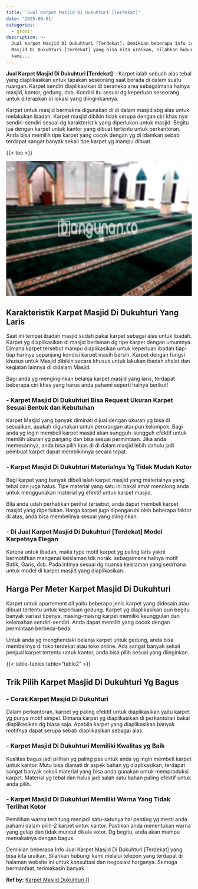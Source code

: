 ```yaml
---
title: 'Jual Karpet Masjid Di Dukuhturi [Terdekat]'
date: '2025-08-01'
categories:
  - grosir
description: >-
  Jual Karpet Masjid Di Dukuhturi [Terdekat]. Demikian beberapa Info Jual Karpet
  Masjid Di Dukuhturi [Terdekat] yang bisa kita uraikan, Silahkan hubungi
  kami...
---
```


**Jual Karpet Masjid Di Dukuhturi \[Terdekat\]** – Karpet ialah sebuah alas tebal yang diaplikasikan untuk tapakan seseorang saat berada di dalam suatu ruangan. Karpet sendiri diaplikasikan di beraneka area sebagaimana halnya masjid, kantor, gedung, dsb. Kondisi itu sesuai dg keperluan seseorang untuk diterapkan di lokasi yang diinginkannya.

Karpet untuk masjid bermakna digunakan di di dalam masjid sbg alas untuk melakukan ibadah. Karpet masjid dibikin tidak serupa dengan ciri khas nya sendiri-sendiri sesuai dg karakteristik yang diperlukan untuk masjid. Begitu jua dengan karpet untuk kantor yang dibuat tertentu untuk perkantoran. Anda bisa memilih tipe karpet yang cocok dengan yg di idamkan sebab terdapat sangat banyak sekali tipe karpet yg mampu dibuat.

{{< toc >}}

![Jual Karpet Masjid Di Dukuhturi [Terdekat]](/images/grosir-karpet-murah-40.png)

## Karakteristik Karpet Masjid Di Dukuhturi Yang Laris

Saat ini tempat ibadah masjid sudah pakai karpet sebagai alas untuk ibadah. Karpet yg diaplikasikan di masjid berlainan dg tipe karpet dengan umumnya. Dimana karpet tersebut mampu diaplikasikan untuk keperluan ibadah tiap-tiap harinya sepanjang kondisi karpet masih bersih. Karpet dengan fungsi khusus untuk Masjid dibikin secara khusus untuk lakukan ibadah shalat dan kegiatan lainnya di didalam Masjid.

Bagi anda yg menginginkan belanja karpet masjid yang laris, terdapat beberapa ciri khas yang harus anda pahami seperti halnya berikut!

### \- Karpet Masjid Di Dukuhturi Bisa Request Ukuran Karpet Sesuai Bentuk dan Kebutuhan

Karpet Masjid yang banyak diminati dijual dengan ukuran yg bisa di sesuaikan, apakah digunakan untuk perorangan ataupun kelompok. Bagi anda yg ingin membeli karpet masjid akan sungguh-sungguh efektif untuk memliih ukuran yg panjang dan bisa sesuai permintaan. Jika anda memesannya, anda bisa pilih luas di di dalam masjid lebih dahulu jadi pembuat karpet dapat membikinnya secara tepat.

### \- Karpet Masjid Di Dukuhturi Materialnya Yg Tidak Mudah Kotor

Bagi karpet yang banyak dibeli ialah karpet masjid yang materialnya yang tebal dan juga halus. Tipe material yang satu ini bakal amat menolong anda untuk menggunakan material yg efektif untuk karpet masjid.

Bila anda udah perhatikan perihal tersebut, anda dapat membeli karpet masjid yang diperlukan. Harga karpet juga dipengaruhi oleh beberapa faktor di atas, anda bisa membelinya sesuai yang diinginkan.

### \- Di Jual Karpet Masjid Di Dukuhturi \[Terdekat\] Model Karpetnya Elegan

Karena untuk ibadah, maka type motif karpet yg paling laris yakni bermotifkan mengenai keislaman tdk norak. sebagaimana halnya motif Batik, Garis, dsb. Pada intinya sesuai dg nuansa keislaman yang sedrhana untuk model di karpet masjid yang diaplikasikan.

## Harga Per Meter Karpet Masjid Di Dukuhturi

Karpet untuk apartement dll yaitu beberapa jenis karpet yang didesain atau dibuat tertentu untuk keperluan gedung. Karpet yg diaplikasikan pun begitu banyak variasi tipenya, masing-maisng karpet memiliki keunggulan dan kelemahan sendiri-sendiri. Anda dapat memilih yang cocok dengan permintaan berbeda-beda.

Untuk anda yg menghendaki belanja karpet untuk gedung, anda bisa membelinya di toko terdekat atau toko online. Ada sangat banyak sekali penjual karpet tertentu untuk kantor, anda bisa pilih sesuai yang diinginkan.

{{< table-tables table="table2" >}}

## Trik Pilih Karpet Masjid Di Dukuhturi Yg Bagus

### \- Corak Karpet Masjid Di Dukuhturi

Dalam perkantoran, karpet yg paling efektif untuk diaplikasikan yaitu karpet yg punya motif simpel. Dimana karpet yg diaplikasikan di perkantoran bakal diaplikasikan dg biasa saja. Apabila karpet yang diaplikasikan banyak motifnya dapat serupa sebab diaplikasikan sebagai alas.

### \- Karpet Masjid Di Dukuhturi Memiliki Kwalitas yg Baik

Kualitas bagus jadi pilihan yg paling pas untuk anda yg ingin membeli karpet untuk kantor. Mutu bisa diamati dr aspek bahan yg diaplikasikan, terdapat sangat banyak sekali material yang bisa anda gunakan untuk memproduksi karpet. Material yg tebal dan halus jadi salah satu bahan paling efektif untuk anda pilih.

### \- Karpet Masjid Di Dukuhturi Memiliki Warna Yang Tidak Terlihat Kotor

Pemilihan warna terhitung menjadi satu-satunya hal penting yg mesti anda pahami dalam pilih-2 karpet untuk kantor. Pastikan anda menentukan warna yang gelap dan tidak muncul dikala kotor. Dg begitu, anda akan mampu memakainya dengan bagus.

Demikian beberapa Info Jual Karpet Masjid Di Dukuhturi \[Terdekat\] yang bisa kita uraikan, Silahkan hubungi kami melalui telepon yang terdapat di halaman website ini untuk konsultasi dan negosiasi harganya. Semoga bermanfaat, terimakasih banyak.

**Ref by:**  [Karpet Masjid Dukuhturi []](https://id.wikipedia.org/wiki/Karpet)
